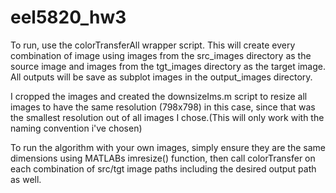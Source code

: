 # eel5820_hw3

To run, use the colorTransferAll wrapper script.
This will create every combination of image using images from the src_images
directory as the source image and images from the tgt_images directory as the
target image. All outputs will be save as subplot images in the output_images
directory.

I cropped the images and created the downsizeIms.m script to resize all images
to have the same resolution (798x798) in this case, since that was the smallest
resolution out of all images I chose.(This will only work with the naming convention i've chosen)

To run the algorithm with your own images, simply ensure they are the same dimensions
using MATLABs imresize() function, then call colorTransfer on each combination of src/tgt image paths
including the desired output path as well.